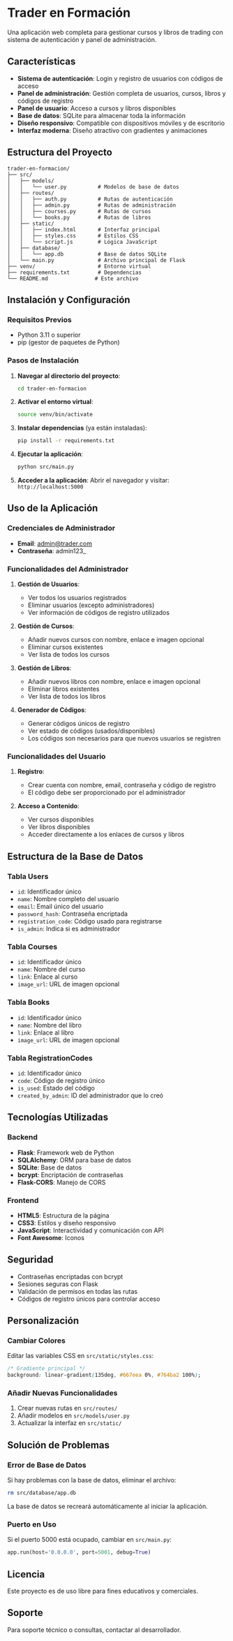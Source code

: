 # Trader en Formación

Una aplicación web completa para gestionar cursos y libros de trading con sistema de autenticación y panel de administración.

## Características

- **Sistema de autenticación**: Login y registro de usuarios con códigos de acceso
- **Panel de administración**: Gestión completa de usuarios, cursos, libros y códigos de registro
- **Panel de usuario**: Acceso a cursos y libros disponibles
- **Base de datos**: SQLite para almacenar toda la información
- **Diseño responsivo**: Compatible con dispositivos móviles y de escritorio
- **Interfaz moderna**: Diseño atractivo con gradientes y animaciones

## Estructura del Proyecto

```
trader-en-formacion/
├── src/
│   ├── models/
│   │   └── user.py          # Modelos de base de datos
│   ├── routes/
│   │   ├── auth.py          # Rutas de autenticación
│   │   ├── admin.py         # Rutas de administración
│   │   ├── courses.py       # Rutas de cursos
│   │   └── books.py         # Rutas de libros
│   ├── static/
│   │   ├── index.html       # Interfaz principal
│   │   ├── styles.css       # Estilos CSS
│   │   └── script.js        # Lógica JavaScript
│   ├── database/
│   │   └── app.db           # Base de datos SQLite
│   └── main.py              # Archivo principal de Flask
├── venv/                    # Entorno virtual
├── requirements.txt         # Dependencias
└── README.md               # Este archivo
```

## Instalación y Configuración

### Requisitos Previos
- Python 3.11 o superior
- pip (gestor de paquetes de Python)

### Pasos de Instalación

1. **Navegar al directorio del proyecto**:
   ```bash
   cd trader-en-formacion
   ```

2. **Activar el entorno virtual**:
   ```bash
   source venv/bin/activate
   ```

3. **Instalar dependencias** (ya están instaladas):
   ```bash
   pip install -r requirements.txt
   ```

4. **Ejecutar la aplicación**:
   ```bash
   python src/main.py
   ```

5. **Acceder a la aplicación**:
   Abrir el navegador y visitar: `http://localhost:5000`

## Uso de la Aplicación

### Credenciales de Administrador
- **Email**: admin@trader.com
- **Contraseña**: admin123_

### Funcionalidades del Administrador

1. **Gestión de Usuarios**:
   - Ver todos los usuarios registrados
   - Eliminar usuarios (excepto administradores)
   - Ver información de códigos de registro utilizados

2. **Gestión de Cursos**:
   - Añadir nuevos cursos con nombre, enlace e imagen opcional
   - Eliminar cursos existentes
   - Ver lista de todos los cursos

3. **Gestión de Libros**:
   - Añadir nuevos libros con nombre, enlace e imagen opcional
   - Eliminar libros existentes
   - Ver lista de todos los libros

4. **Generador de Códigos**:
   - Generar códigos únicos de registro
   - Ver estado de códigos (usados/disponibles)
   - Los códigos son necesarios para que nuevos usuarios se registren

### Funcionalidades del Usuario

1. **Registro**:
   - Crear cuenta con nombre, email, contraseña y código de registro
   - El código debe ser proporcionado por el administrador

2. **Acceso a Contenido**:
   - Ver cursos disponibles
   - Ver libros disponibles
   - Acceder directamente a los enlaces de cursos y libros

## Estructura de la Base de Datos

### Tabla Users
- `id`: Identificador único
- `name`: Nombre completo del usuario
- `email`: Email único del usuario
- `password_hash`: Contraseña encriptada
- `registration_code`: Código usado para registrarse
- `is_admin`: Indica si es administrador

### Tabla Courses
- `id`: Identificador único
- `name`: Nombre del curso
- `link`: Enlace al curso
- `image_url`: URL de imagen opcional

### Tabla Books
- `id`: Identificador único
- `name`: Nombre del libro
- `link`: Enlace al libro
- `image_url`: URL de imagen opcional

### Tabla RegistrationCodes
- `id`: Identificador único
- `code`: Código de registro único
- `is_used`: Estado del código
- `created_by_admin`: ID del administrador que lo creó

## Tecnologías Utilizadas

### Backend
- **Flask**: Framework web de Python
- **SQLAlchemy**: ORM para base de datos
- **SQLite**: Base de datos
- **bcrypt**: Encriptación de contraseñas
- **Flask-CORS**: Manejo de CORS

### Frontend
- **HTML5**: Estructura de la página
- **CSS3**: Estilos y diseño responsivo
- **JavaScript**: Interactividad y comunicación con API
- **Font Awesome**: Iconos

## Seguridad

- Contraseñas encriptadas con bcrypt
- Sesiones seguras con Flask
- Validación de permisos en todas las rutas
- Códigos de registro únicos para controlar acceso

## Personalización

### Cambiar Colores
Editar las variables CSS en `src/static/styles.css`:
```css
/* Gradiente principal */
background: linear-gradient(135deg, #667eea 0%, #764ba2 100%);
```

### Añadir Nuevas Funcionalidades
1. Crear nuevas rutas en `src/routes/`
2. Añadir modelos en `src/models/user.py`
3. Actualizar la interfaz en `src/static/`

## Solución de Problemas

### Error de Base de Datos
Si hay problemas con la base de datos, eliminar el archivo:
```bash
rm src/database/app.db
```
La base de datos se recreará automáticamente al iniciar la aplicación.

### Puerto en Uso
Si el puerto 5000 está ocupado, cambiar en `src/main.py`:
```python
app.run(host='0.0.0.0', port=5001, debug=True)
```

## Licencia

Este proyecto es de uso libre para fines educativos y comerciales.

## Soporte

Para soporte técnico o consultas, contactar al desarrollador.

